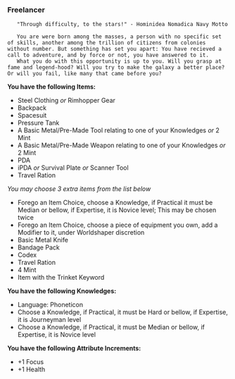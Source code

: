 ### Freelancer
	   "Through difficulty, to the stars!" - Hominidea Nomadica Navy Motto
	   
	   You are were born among the masses, a person with no specific set of skills, another among the trillion of citizens from colonies without number. But something has set you apart: You have recieved a call to adventure, and by force or not, you have answered to it.
	   What you do with this opportunity is up to you. Will you grasp at fame and legend-hood? Will you try to make the galaxy a better place? Or will you fail, like many that came before you?

__You have the following Items:__
- Steel Clothing *or* Rimhopper Gear
- Backpack
- Spacesuit
- Pressure Tank
- A Basic Metal/Pre-Made Tool relating to one of your Knowledges *or* 2 Mint
- A Basic Metal/Pre-Made Weapon relating to one of your Knowledges *or* 2 Mint
- PDA
- iPDA *or* Survival Plate *or* Scanner Tool
- Travel Ration

_You may choose 3 extra items from the list below_
- Forego an Item Choice, choose a Knowledge, if Practical it must be Median or bellow, if Expertise, it is Novice level; This may be chosen twice
- Forego an Item Choice, choose a piece of equipment you own, add a Modifier to it, under Worldshaper discretion
- Basic Metal Knife
- Bandage Pack
- Codex
- Travel Ration
- 4 Mint
- Item with the Trinket Keyword


__You have the following Knowledges:__
- Language: Phoneticon
- Choose a Knowledge, if Practical, it must be Hard or bellow, if Expertise, it is Journeyman level
- Choose a Knowledge, if Practical, it must be Median or bellow, if Expertise, it is Novice level


__You have the following Attribute Increments:__
- +1 Focus
- +1 Health